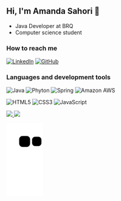 ## Hi, I'm Amanda Sahori 👋
- Java Developer at BRQ
- Computer science student 

### How to reach me
[![LinkedIn](https://img.shields.io/badge/LinkedIn-0077B5?style=for-the-badge&logo=linkedin&logoColor=white)](https://linkedin.com/in/sahori-kikuchi) [![GitHub](https://img.shields.io/badge/GitHub-100000?style=for-the-badge&logo=github&logoColor=white)](https://github.com/SahoriKikuchi)  
  
### Languages and development tools
 
![Java](https://img.shields.io/badge/Java-ED8B00?style=for-the-badge&logo=java&logoColor=white)
![Phyton](https://img.shields.io/badge/Python-3776AB?style=for-the-badge&logo=python&logoColor=white) 
![Spring](https://img.shields.io/badge/Spring-6DB33F?style=for-the-badge&logo=spring&logoColor=white) 
![Amazon AWS](https://img.shields.io/badge/Amazon_AWS-232F3E?style=for-the-badge&logo=amazon-aws&logoColor=white) 

![HTML5](https://img.shields.io/badge/HTML5-E34F26?style=for-the-badge&logo=html5&logoColor=white)
![CSS3](https://img.shields.io/badge/CSS3-1572B6?style=for-the-badge&logo=css3&logoColor=white) 
![JavaScript](https://img.shields.io/badge/JavaScript-323330?style=for-the-badge&logo=javascript&logoColor=F7DF1E) 

<div>
<a href="https://github.com/SahoriKikuchi">
<img height="180em" src="https://github-readme-stats.vercel.app/api/top-langs/?username=SahoriKikuchi&layout=compact&langs_count=7&theme=dracula">
<img height="180em" src="https://github-readme-stats.vercel.app/api?username=SahoriKikuchi&show_icons=true&theme=dracula&include_all_commits=true&count_private=true"
</div>

![Snake animation](https://github.com/SahoriKikuchi/SahoriKikuchi/blob/output/github-contribution-grid-snake.svg)

<!--
**SahoriKikuchi/SahoriKikuchi** is a ✨ _special_ ✨ repository because its `README.md` (this file) appears on your GitHub profile.

Here are some ideas to get you started:

- 🔭 I’m currently working on ...
- 🌱 I’m currently learning ...
- 👯 I’m looking to collaborate on ...
- 🤔 I’m looking for help with ...
- 💬 Ask me about ...
- 📫 How to reach me: ...
- 😄 Pronouns: ...
- ⚡ Fun fact: ...
-->
